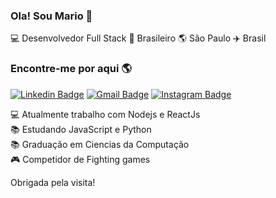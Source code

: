 ### Ola! Sou Mario 👋

💻 Desenvolvedor Full Stack 🏡 Brasileiro 🌎 São Paulo ✈️ Brasil

### Encontre-me por aqui 🌎

[![Linkedin Badge](https://img.shields.io/badge/-MarioLuz-blue?style=flat-square&logo=Linkedin&logoColor=white&link=https://www.linkedin.com/in/mario-luz/)](https://www.linkedin.com/in/mario-luz/)
[![Gmail Badge](https://img.shields.io/badge/-marionetoluz@gmail.com-c14438?style=flat-square&logo=Gmail&logoColor=white&link=mailto:marionetoluz@gmail.com)](mailto:marionetoluz@gmail.com)
[![Instagram Badge](https://img.shields.io/badge/-MarioLuz-blue?style=flat-square&logo=Instagram&logoColor=white&link=https://www.instagram.com/mroluz//?hl=pt-br)](https://www.instagram.com/mroluz/)



💻 Atualmente trabalho com Nodejs e  ReactJs<br>
📚 Estudando JavaScript e Python<br>
📚 Graduação em Ciencias da Computação<br>
🎮 Competidor de Fighting games <br>



Obrigada pela visita!
</samp>
